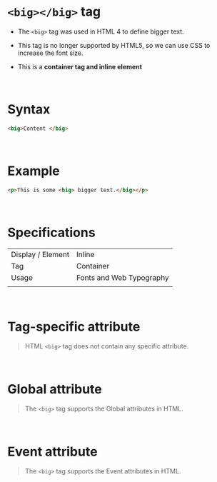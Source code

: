 # `<big></big>` tag

- The `<big>` tag was used in HTML 4 to define bigger text.

- This tag is no longer supported by HTML5, so we can use CSS to increase the font size.

- This is a **container tag and inline element**

&nbsp;

# Syntax

```html
<big>Content </big>
```

&nbsp;

# Example

```html
<p>This is some <big> bigger text.</big></p>
```

&nbsp;

# Specifications

|                   |                          |
| ----------------- | ------------------------ |
| Display / Element | Inline                   |
| Tag               | Container                |
| Usage             | Fonts and Web Typography |
|                   |                          |

&nbsp;

# Tag-specific attribute

> HTML `<big>` tag does not contain any specific attribute.

&nbsp;

# Global attribute

> The `<big>` tag supports the Global attributes in HTML.

&nbsp;

# Event attribute

> The `<big>` tag supports the Event attributes in HTML.
